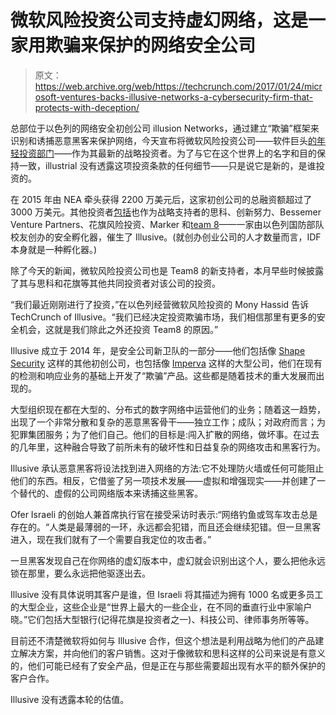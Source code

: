 # 微软风险投资公司支持虚幻网络，这是一家用欺骗来保护的网络安全公司

> 原文：<https://web.archive.org/web/https://techcrunch.com/2017/01/24/microsoft-ventures-backs-illusive-networks-a-cybersecurity-firm-that-protects-with-deception/>

总部位于以色列的网络安全初创公司 illusion Networks，通过建立“欺骗”框架来识别和诱捕恶意黑客来保护网络，今天宣布将微软风险投资公司——软件巨头[的年轻投资部门](https://web.archive.org/web/20230316161300/https://techcrunch.com/2016/05/31/microsoft-confirms-microsoft-ventures-vc-arm-renames-old-one-microsoft-accelerator/)——作为其最新的战略投资者。为了与它在这个世界上的名字和目的保持一致，illustrial 没有透露这项投资条款的任何细节——只是说它是新的，是谁投资的。

在 2015 年由 NEA 牵头获得 2200 万美元后，这家初创公司的总融资额超过了 3000 万美元。其他投资者[包括](https://web.archive.org/web/20230316161300/https://www.crunchbase.com/organization/illusive-networks#/entity)也作为战略支持者的思科、创新努力、Bessemer Venture Partners、花旗风险投资、Marker 和[team 8](https://web.archive.org/web/20230316161300/https://techcrunch.com/2016/02/23/team8-cyber-security-group-grabs-23-million-series-b/)——一家由以色列国防部队校友创办的安全孵化器，催生了 Illusive。(就创办创业公司的人才数量而言，IDF 本身就是一种孵化器。)

除了今天的新闻，微软风险投资公司也是 Team8 的新支持者，本月早些时候披露了其与思科和花旗等其他共同投资者对该公司的投资。

“我们最近刚刚进行了投资，”在以色列经营微软风险投资的 Mony Hassid 告诉 TechCrunch of Illusive。“我们已经决定投资欺骗市场，我们相信那里有更多的安全机会，这就是我们除此之外还投资 Team8 的原因。”

Illusive 成立于 2014 年，是安全公司新卫队的一部分——他们包括像 [Shape Security](https://web.archive.org/web/20230316161300/https://www.shapesecurity.com/) 这样的其他初创公司，也包括像 [Imperva](https://web.archive.org/web/20230316161300/https://www.imperva.com/) 这样的大型公司，他们在现有的检测和响应业务的基础上开发了“欺骗”产品。这些都是随着技术的重大发展而出现的。

大型组织现在都在大型的、分布式的数字网络中运营他们的业务；随着这一趋势，出现了一个非常分散和复杂的恶意黑客骨干——独立工作；成队；对政府而言；为犯罪集团服务；为了他们自己。他们的目标是:闯入扩散的网络，做坏事。在过去的几年里，这种融合导致了前所未有的破坏性和日益复杂的网络攻击和黑客行为。

Illusive 承认恶意黑客将设法找到进入网络的方法:它不处理防火墙或任何可能阻止他们的东西。相反，它借鉴了另一项技术发展——虚拟和增强现实——并创建了一个替代的、虚假的公司网络版本来诱捕这些黑客。

Ofer Israeli 的创始人兼首席执行官在接受采访时表示:“网络钓鱼或驾车攻击总是存在的。“人类是最薄弱的一环，永远都会犯错，而且还会继续犯错。但一旦黑客进入，现在我们就有了一个需要自我定位的攻击者。”

一旦黑客发现自己在你网络的虚幻版本中，虚幻就会识别出这个人，要么把他永远锁在那里，要么永远把他驱逐出去。

Illusive 没有具体说明其客户是谁，但 Israeli 将其描述为拥有 1000 名或更多员工的大型企业，这些企业是“世界上最大的一些企业，在不同的垂直行业中家喻户晓。”它们包括大型银行(记得花旗是投资者之一)、科技公司、律师事务所等等。

目前还不清楚微软将如何与 Illusive 合作，但这个想法是利用战略为他们的产品建立解决方案，并向他们的客户销售。这对于像微软和思科这样的公司来说是有意义的，他们可能已经有了安全产品，但是正在与那些需要超出现有水平的额外保护的客户合作。

Illusive 没有透露本轮的估值。